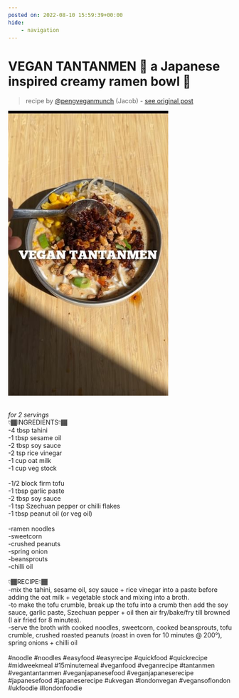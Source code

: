 ```yaml
---
posted on: 2022-08-10 15:59:39+00:00
hide:
    - navigation
---
```


# VEGAN TANTANMEN 🍜 a Japanese inspired creamy ramen bowl 🤩  

> recipe by [@pengveganmunch](https://www.instagram.com/pengveganmunch/) 
(Jacob) - [see original post](https://instagram.com/p/ChFbng2KV64)

![](../img/pengveganmunch_10-08-2022_1508.png)

\
*for 2 servings*\
👇🏾INGREDIENTS👇🏾\
-4 tbsp tahini \
-1 tbsp sesame oil\
-2 tbsp soy sauce\
-2 tsp rice vinegar \
-1 cup oat milk\
-1 cup veg stock\
\
-1/2 block firm tofu\
-1 tbsp garlic paste\
-2 tbsp soy sauce\
-1 tsp Szechuan pepper or chilli flakes\
-1 tbsp peanut oil (or veg oil)\
\
-ramen noodles\
-sweetcorn \
-crushed peanuts \
-spring onion\
-beansprouts\
-chilli oil\
\
👇🏾RECIPE👇🏾\
-mix the tahini, sesame oil, soy sauce + rice vinegar into a paste before adding the oat milk + vegetable stock and mixing into a broth.\
-to make the tofu crumble, break up the tofu into a crumb then add the soy sauce, garlic paste, Szechuan pepper + oil then air fry/bake/fry till browned (I air fried for 8 minutes).\
-serve the broth with cooked noodles, sweetcorn, cooked beansprouts, tofu crumble, crushed roasted peanuts (roast in oven for 10 minutes @ 200°), spring onions + chilli oil\
\
\#noodle \#noodles \#easyfood \#easyrecipe \#quickfood \#quickrecipe \#midweekmeal \#15minutemeal \#veganfood \#veganrecipe \#tantanmen \#vegantantanmen \#veganjapanesefood \#veganjapaneserecipe \#japanesefood \#japaneserecipe \#ukvegan \#londonvegan \#vegansoflondon \#ukfoodie \#londonfoodie 